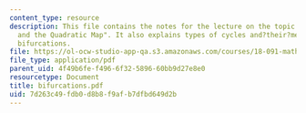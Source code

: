 ```yaml
---
content_type: resource
description: This file contains the notes for the lecture on the topic "Bifurcation
  and the Quadratic Map". It also explains types of cycles and?their?meaning, and
  bifurcations.
file: https://ol-ocw-studio-app-qa.s3.amazonaws.com/courses/18-091-mathematical-exposition-spring-2005/7d263c49fdb0d8b8f9afb7dfbd649d2b_bifurcations.pdf
file_type: application/pdf
parent_uid: 4f49b6fe-f496-6f32-5896-60bb9d27e8e0
resourcetype: Document
title: bifurcations.pdf
uid: 7d263c49-fdb0-d8b8-f9af-b7dfbd649d2b
---
```

